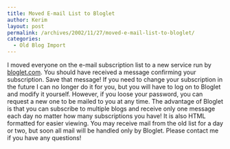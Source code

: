 ```yaml
---
title: Moved E-mail List to Bloglet
author: Kerim
layout: post
permalink: /archives/2002/11/27/moved-e-mail-list-to-bloglet/
categories:
  - Old Blog Import
---
```

I moved everyone on the e-mail subscription list to a new service run by <a href="http://www.bloglet.com" onclick="_gaq.push(['_trackEvent', 'outbound-article', 'http://www.bloglet.com', 'bloglet.com']);" >bloglet.com</a>. You should have received a message confirming your subscription. Save that message! If you need to change your subscription in the future I can no longer do it for you, but you will have to log on to Bloglet and modify it yourself. However, if you loose your password, you can request a new one to be mailed to you at any time. The advantage of Bloglet is that you can subscribe to multiple blogs and receive only one message each day no matter how many subscriptions you have! It is also HTML formatted for easier viewing. You may receive mail from the old list for a day or two, but soon all mail will be handled only by Bloglet. Please contact me if you have any questions!

